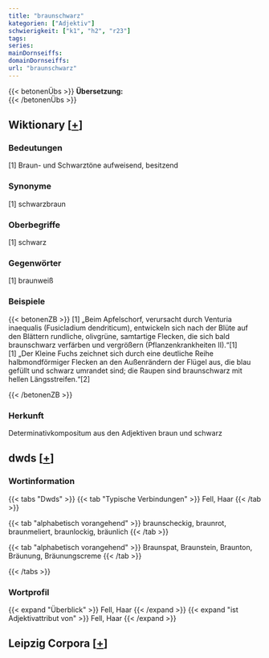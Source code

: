 ```yaml
---
title: "braunschwarz"
kategorien: ["Adjektiv"]
schwierigkeit: ["k1", "h2", "r23"]
tags:
series:
mainDornseiffs:
domainDornseiffs:
url: "braunschwarz"
---
```


{{< betonenÜbs >}}
**Übersetzung:**  
{{< /betonenÜbs >}}

## Wiktionary [[+](https://de.wiktionary.org/wiki/braunschwarz)]

### Bedeutungen
[1] Braun- und Schwarztöne aufweisend, besitzend  

### Synonyme
[1] schwarzbraun  

### Oberbegriffe
[1] schwarz  

### Gegenwörter
[1] braunweiß  

### Beispiele
{{< betonenZB >}}
[1] „Beim Apfelschorf, verursacht durch Venturia inaequalis (Fusicladium dendriticum), entwickeln sich nach der Blüte auf den Blättern rundliche, olivgrüne, samtartige Flecken, die sich bald braunschwarz verfärben und vergrößern (Pflanzenkrankheiten II).“[1]  
[1] „Der Kleine Fuchs zeichnet sich durch eine deutliche Reihe halbmondförmiger Flecken an den Außenrändern der Flügel aus, die blau gefüllt und schwarz umrandet sind; die Raupen sind braunschwarz mit hellen Längsstreifen.“[2]  

{{< /betonenZB >}}
### Herkunft
Determinativkompositum aus den Adjektiven braun und schwarz  



## dwds [[+](https://www.dwds.de/wb/braunschwarz)]

### Wortinformation
{{< tabs "Dwds" >}}
{{< tab "Typische Verbindungen" >}}
Fell, Haar
{{< /tab >}}

{{< tab "alphabetisch vorangehend" >}}
braunscheckig, braunrot, braunmeliert, braunlockig, bräunlich
{{< /tab >}}

{{< tab "alphabetisch vorangehend" >}}
Braunspat, Braunstein, Braunton, Bräunung, Bräunungscreme
{{< /tab >}}

{{< /tabs >}}

### Wortprofil
{{< expand "Überblick" >}} Fell, Haar {{< /expand >}}
{{< expand "ist Adjektivattribut von" >}} Fell, Haar {{< /expand >}}

## Leipzig Corpora [[+](https://corpora.uni-leipzig.de/en/res?word=braunschwarz&corpusId=deu_newscrawl-public_2018)]

